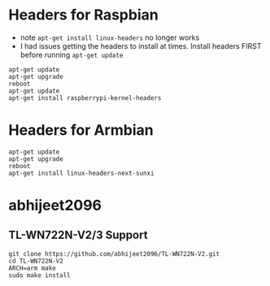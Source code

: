 # Headers for Raspbian
- note `apt-get install linux-headers` no longer works
- I had issues getting the headers to install at times.  Install headers FIRST before running `apt-get update`

```
apt-get update
apt-get upgrade
reboot
apt-get update
apt-get install raspberrypi-kernel-headers

```

# Headers for Armbian

```
apt-get update
apt-get upgrade
reboot
apt-get install linux-headers-next-sunxi
```

# abhijeet2096  
## TL-WN722N-V2/3 Support
```
git clone https://github.com/abhijeet2096/TL-WN722N-V2.git
cd TL-WN722N-V2
ARCH=arm make
sudo make install
```
